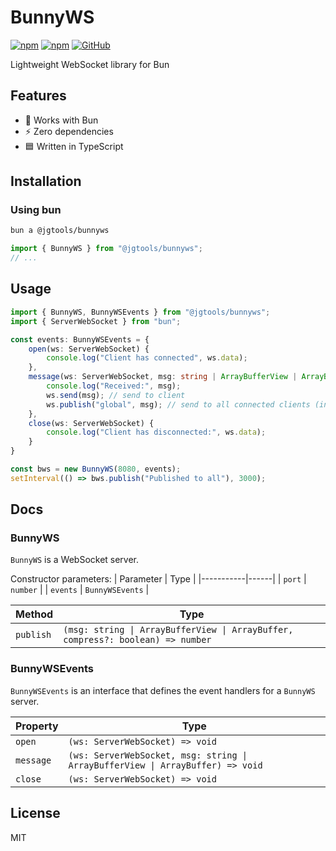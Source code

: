 # BunnyWS

[![npm](https://img.shields.io/npm/v/@jgtools/bunnyws)](https://www.npmjs.com/package/@jgtools/bunnyws)
[![npm](https://img.shields.io/npm/dm/@jgtools/bunnyws)](https://www.npmjs.com/package/@jgtools/bunnyws)
[![GitHub](https://img.shields.io/github/license/jgtools/bunnyws)](https://github.com/git/git-scm.com/blob/main/MIT-LICENSE.txt)

Lightweight WebSocket library for Bun

## Features
- :rabbit: Works with Bun
- :zap: Zero dependencies
- :blue_square: Written in TypeScript

## Installation

### Using bun

```bash
bun a @jgtools/bunnyws
```

```javascript
import { BunnyWS } from "@jgtools/bunnyws";
// ...
```

## Usage

```typescript
import { BunnyWS, BunnyWSEvents } from "@jgtools/bunnyws";
import { ServerWebSocket } from "bun";

const events: BunnyWSEvents = {
    open(ws: ServerWebSocket) {
        console.log("Client has connected", ws.data);
    },
    message(ws: ServerWebSocket, msg: string | ArrayBufferView | ArrayBuffer) {
        console.log("Received:", msg);
        ws.send(msg); // send to client
        ws.publish("global", msg); // send to all connected clients (including itself)
    },
    close(ws: ServerWebSocket) {
        console.log("Client has disconnected:", ws.data);
    }
}

const bws = new BunnyWS(8080, events);
setInterval(() => bws.publish("Published to all"), 3000);
```

## Docs

### BunnyWS

`BunnyWS` is a WebSocket server.

Constructor parameters:
| Parameter | Type |
|-----------|------|
| `port` | `number` |
| `events` | `BunnyWSEvents` |


| Method | Type |
|----------|------|
| `publish` | `(msg: string \| ArrayBufferView \| ArrayBuffer, compress?: boolean) => number` |

### BunnyWSEvents

`BunnyWSEvents` is an interface that defines the event handlers for a `BunnyWS` server.

| Property | Type |
|----------|------|
| `open` | `(ws: ServerWebSocket) => void` |
| `message` | `(ws: ServerWebSocket, msg: string \| ArrayBufferView \| ArrayBuffer) => void` |
| `close` | `(ws: ServerWebSocket) => void` |

## License

MIT
